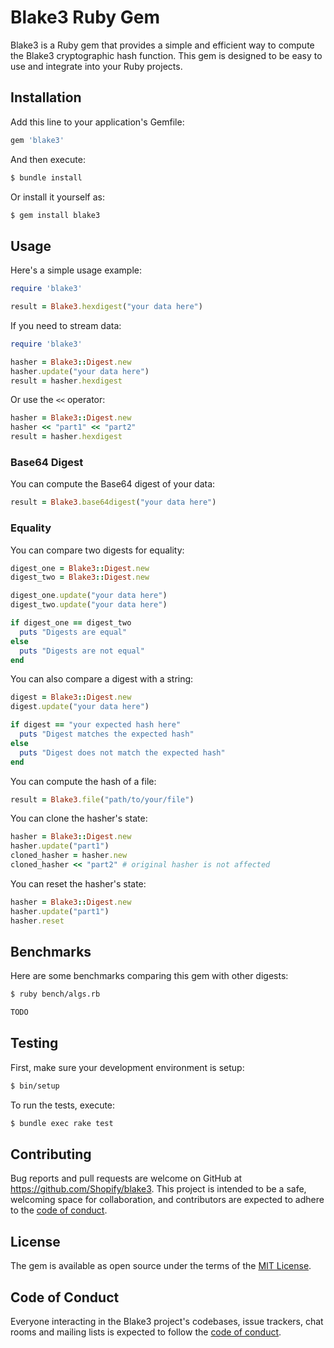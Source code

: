 # Blake3 Ruby Gem

Blake3 is a Ruby gem that provides a simple and efficient way to compute the Blake3 cryptographic hash function. This gem is designed to be easy to use and integrate into your Ruby projects.

## Installation

Add this line to your application's Gemfile:

```ruby
gem 'blake3'
```

And then execute:

```bash
$ bundle install
```

Or install it yourself as:

```bash
$ gem install blake3
```

## Usage

Here's a simple usage example:

```ruby
require 'blake3'

result = Blake3.hexdigest("your data here")
```

If you need to stream data:

```ruby
require 'blake3'

hasher = Blake3::Digest.new
hasher.update("your data here")
result = hasher.hexdigest
```

Or use the `<<` operator:

```ruby
hasher = Blake3::Digest.new
hasher << "part1" << "part2"
result = hasher.hexdigest
```

### Base64 Digest

You can compute the Base64 digest of your data:

```ruby
result = Blake3.base64digest("your data here")
```

### Equality

You can compare two digests for equality:

```ruby
digest_one = Blake3::Digest.new
digest_two = Blake3::Digest.new

digest_one.update("your data here")
digest_two.update("your data here")

if digest_one == digest_two
  puts "Digests are equal"
else
  puts "Digests are not equal"
end
```

You can also compare a digest with a string:

```ruby
digest = Blake3::Digest.new
digest.update("your data here")

if digest == "your expected hash here"
  puts "Digest matches the expected hash"
else
  puts "Digest does not match the expected hash"
end
```

You can compute the hash of a file:

```ruby
result = Blake3.file("path/to/your/file")
```

You can clone the hasher's state:

```ruby
hasher = Blake3::Digest.new
hasher.update("part1")
cloned_hasher = hasher.new
cloned_hasher << "part2" # original hasher is not affected
```

You can reset the hasher's state:

```ruby
hasher = Blake3::Digest.new
hasher.update("part1")
hasher.reset
```

## Benchmarks

Here are some benchmarks comparing this gem with other digests:

```bash
$ ruby bench/algs.rb

TODO
```

## Testing

First, make sure your development environment is setup:

```bash
$ bin/setup
```

To run the tests, execute:

```bash
$ bundle exec rake test
```

## Contributing

Bug reports and pull requests are welcome on GitHub at https://github.com/Shopify/blake3. This project is intended to be a safe, welcoming space for collaboration, and contributors are expected to adhere to the [code of conduct](https://github.com/Shopify/blake3/blob/main/CODE_OF_CONDUCT.md).

## License

The gem is available as open source under the terms of the [MIT License](https://opensource.org/licenses/MIT).

## Code of Conduct

Everyone interacting in the Blake3 project's codebases, issue trackers, chat rooms and mailing lists is expected to follow the [code of conduct](https://github.com/Shopify/blake3/blob/main/CODE_OF_CONDUCT.md).
